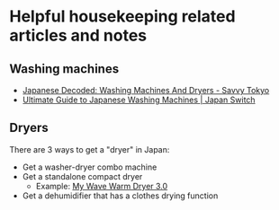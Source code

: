 # Helpful housekeeping related articles and notes


## Washing machines

* [Japanese Decoded: Washing Machines And Dryers - Savvy Tokyo](https://savvytokyo.com/kanji-cheat-sheet-washers-and-dryers/)
* [Ultimate Guide to Japanese Washing Machines | Japan Switch](https://japanswitch.com/ultimate-guide-to-japanese-washing-machine/)


## Dryers

There are 3 ways to get a "dryer" in Japan:
* Get a washer-dryer combo machine
* Get a standalone compact dryer
  * Example: [My Wave Warm Dryer 3.0](https://amzn.asia/d/gW9kryP)
* Get a dehumidifier that has a clothes drying function